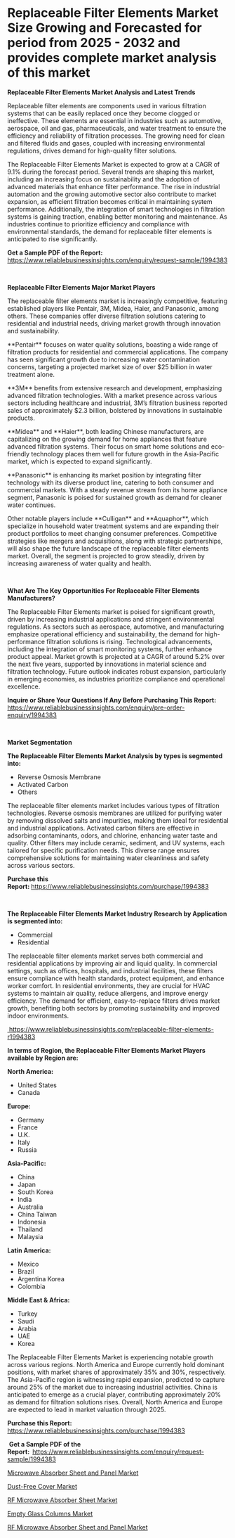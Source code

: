 <p><h1>Replaceable Filter Elements Market Size Growing and Forecasted for period from 2025 - 2032 and provides complete market analysis of this market</h1></p><p><strong>Replaceable Filter Elements Market Analysis and Latest Trends</strong></p>
<p><p>Replaceable filter elements are components used in various filtration systems that can be easily replaced once they become clogged or ineffective. These elements are essential in industries such as automotive, aerospace, oil and gas, pharmaceuticals, and water treatment to ensure the efficiency and reliability of filtration processes. The growing need for clean and filtered fluids and gases, coupled with increasing environmental regulations, drives demand for high-quality filter solutions.</p><p>The Replaceable Filter Elements Market is expected to grow at a CAGR of 9.1% during the forecast period. Several trends are shaping this market, including an increasing focus on sustainability and the adoption of advanced materials that enhance filter performance. The rise in industrial automation and the growing automotive sector also contribute to market expansion, as efficient filtration becomes critical in maintaining system performance. Additionally, the integration of smart technologies in filtration systems is gaining traction, enabling better monitoring and maintenance. As industries continue to prioritize efficiency and compliance with environmental standards, the demand for replaceable filter elements is anticipated to rise significantly.</p></p>
<p><strong>Get a Sample PDF of the Report:&nbsp;</strong> <a href="https://www.reliablebusinessinsights.com/enquiry/request-sample/1994383?utm_campaign=97&utm_medium=2&utm_source=Github&utm_content=ia&utm_term=06042025&utm_id=replaceable-filter-elements">https://www.reliablebusinessinsights.com/enquiry/request-sample/1994383</a></p>
<p>&nbsp;</p>
<p><strong>Replaceable Filter Elements Major Market Players</strong></p>
<p><p>The replaceable filter elements market is increasingly competitive, featuring established players like Pentair, 3M, Midea, Haier, and Panasonic, among others. These companies offer diverse filtration solutions catering to residential and industrial needs, driving market growth through innovation and sustainability.</p><p>**Pentair** focuses on water quality solutions, boasting a wide range of filtration products for residential and commercial applications. The company has seen significant growth due to increasing water contamination concerns, targeting a projected market size of over $25 billion in water treatment alone.</p><p>**3M** benefits from extensive research and development, emphasizing advanced filtration technologies. With a market presence across various sectors including healthcare and industrial, 3M’s filtration business reported sales of approximately $2.3 billion, bolstered by innovations in sustainable products.</p><p>**Midea** and **Haier**, both leading Chinese manufacturers, are capitalizing on the growing demand for home appliances that feature advanced filtration systems. Their focus on smart home solutions and eco-friendly technology places them well for future growth in the Asia-Pacific market, which is expected to expand significantly.</p><p>**Panasonic** is enhancing its market position by integrating filter technology with its diverse product line, catering to both consumer and commercial markets. With a steady revenue stream from its home appliance segment, Panasonic is poised for sustained growth as demand for cleaner water continues.</p><p>Other notable players include **Culligan** and **Aquaphor**, which specialize in household water treatment systems and are expanding their product portfolios to meet changing consumer preferences. Competitive strategies like mergers and acquisitions, along with strategic partnerships, will also shape the future landscape of the replaceable filter elements market. Overall, the segment is projected to grow steadily, driven by increasing awareness of water quality and health.</p></p>
<p>&nbsp;</p>
<p><strong>What Are The Key Opportunities For Replaceable Filter Elements Manufacturers?</strong></p>
<p><p>The Replaceable Filter Elements market is poised for significant growth, driven by increasing industrial applications and stringent environmental regulations. As sectors such as aerospace, automotive, and manufacturing emphasize operational efficiency and sustainability, the demand for high-performance filtration solutions is rising. Technological advancements, including the integration of smart monitoring systems, further enhance product appeal. Market growth is projected at a CAGR of around 5.2% over the next five years, supported by innovations in material science and filtration technology. Future outlook indicates robust expansion, particularly in emerging economies, as industries prioritize compliance and operational excellence.</p></p>
<p><strong>Inquire or Share Your Questions If Any Before Purchasing This Report:</strong> <a href="https://www.reliablebusinessinsights.com/enquiry/pre-order-enquiry/1994383?utm_campaign=97&utm_medium=2&utm_source=Github&utm_content=ia&utm_term=06042025&utm_id=replaceable-filter-elements">https://www.reliablebusinessinsights.com/enquiry/pre-order-enquiry/1994383</a></p>
<p>&nbsp;</p>
<p><strong>Market Segmentation</strong></p>
<p><strong>The Replaceable Filter Elements Market Analysis by types is segmented into:</strong></p>
<p><ul><li>Reverse Osmosis Membrane</li><li>Activated Carbon</li><li>Others</li></ul></p>
<p><p>The replaceable filter elements market includes various types of filtration technologies. Reverse osmosis membranes are utilized for purifying water by removing dissolved salts and impurities, making them ideal for residential and industrial applications. Activated carbon filters are effective in adsorbing contaminants, odors, and chlorine, enhancing water taste and quality. Other filters may include ceramic, sediment, and UV systems, each tailored for specific purification needs. This diverse range ensures comprehensive solutions for maintaining water cleanliness and safety across various sectors.</p></p>
<p><strong>Purchase this Report:&nbsp;</strong><a href="https://www.reliablebusinessinsights.com/purchase/1994383?utm_campaign=97&utm_medium=2&utm_source=Github&utm_content=ia&utm_term=06042025&utm_id=replaceable-filter-elements">https://www.reliablebusinessinsights.com/purchase/1994383</a></p>
<p>&nbsp;</p>
<p><strong>The Replaceable Filter Elements Market Industry Research by Application is segmented into:</strong></p>
<p><ul><li>Commercial</li><li>Residential</li></ul></p>
<p><p>The replaceable filter elements market serves both commercial and residential applications by improving air and liquid quality. In commercial settings, such as offices, hospitals, and industrial facilities, these filters ensure compliance with health standards, protect equipment, and enhance worker comfort. In residential environments, they are crucial for HVAC systems to maintain air quality, reduce allergens, and improve energy efficiency. The demand for efficient, easy-to-replace filters drives market growth, benefiting both sectors by promoting sustainability and improved indoor environments.</p></p>
<p><a href="https://www.reliablebusinessinsights.com/replaceable-filter-elements-r1994383?utm_campaign=97&utm_medium=2&utm_source=Github&utm_content=ia&utm_term=06042025&utm_id=replaceable-filter-elements">&nbsp;https://www.reliablebusinessinsights.com/replaceable-filter-elements-r1994383</a></p>
<p><strong>In terms of Region, the Replaceable Filter Elements Market Players available by Region are:</strong></p>
<p>
    <p> <strong> North America: </strong>
        <ul>
            <li>United States</li>
            <li>Canada</li>
        </ul>
        </p> 
    <p> <strong> Europe: </strong>
        <ul>
            <li>Germany</li>
            <li>France</li>
            <li>U.K.</li>
            <li>Italy</li>
            <li>Russia</li>
        </ul>
        </p> 
    <p> <strong> Asia-Pacific: </strong>
        <ul>
            <li>China</li>
            <li>Japan</li>
            <li>South Korea</li>
            <li>India</li>
            <li>Australia</li>
            <li>China Taiwan</li>
            <li>Indonesia</li>
            <li>Thailand</li>
            <li>Malaysia</li>
        </ul>
        </p> 
    <p> <strong> Latin America: </strong>
        <ul>
            <li>Mexico</li>
            <li>Brazil</li>
            <li>Argentina Korea</li>
            <li>Colombia</li>
        </ul>
        </p> 
    <p> <strong> Middle East & Africa: </strong>
        <ul>
            <li>Turkey</li>
            <li>Saudi</li>
            <li>Arabia</li>
            <li>UAE</li>
            <li>Korea</li>
        </ul>
    </p>
    </p>
<p><p>The Replaceable Filter Elements Market is experiencing notable growth across various regions. North America and Europe currently hold dominant positions, with market shares of approximately 35% and 30%, respectively. The Asia-Pacific region is witnessing rapid expansion, predicted to capture around 25% of the market due to increasing industrial activities. China is anticipated to emerge as a crucial player, contributing approximately 20% as demand for filtration solutions rises. Overall, North America and Europe are expected to lead in market valuation through 2025.</p></p>
<p><strong>Purchase this Report: </strong><a href="https://www.reliablebusinessinsights.com/purchase/1994383?utm_campaign=97&utm_medium=2&utm_source=Github&utm_content=ia&utm_term=06042025&utm_id=replaceable-filter-elements">https://www.reliablebusinessinsights.com/purchase/1994383</a></p>
<p>&nbsp;<strong>Get a Sample PDF of the Report:&nbsp;&nbsp;</strong><a href="https://www.reliablebusinessinsights.com/enquiry/request-sample/1994383?utm_campaign=97&utm_medium=2&utm_source=Github&utm_content=ia&utm_term=06042025&utm_id=replaceable-filter-elements">https://www.reliablebusinessinsights.com/enquiry/request-sample/1994383</a></p>
<p><strong></strong></p>
<p><p><a href="https://github.com/bartzthateis/Market-Research-Report-List-1/blob/main/microwave-absorber-sheet-and-panel-market.md?utm_campaign=97&utm_medium=2&utm_source=Github&utm_content=ia&utm_term=06042025&utm_id=replaceable-filter-elements">Microwave Absorber Sheet and Panel Market</a></p><p><a href="https://github.com/taffouasaoka/Market-Research-Report-List-1/blob/main/dust-free-cover-market.md?utm_campaign=97&utm_medium=2&utm_source=Github&utm_content=ia&utm_term=06042025&utm_id=replaceable-filter-elements">Dust-Free Cover Market</a></p><p><a href="https://github.com/moorsdorak31/Market-Research-Report-List-1/blob/main/rf-microwave-absorber-sheet-market.md?utm_campaign=97&utm_medium=2&utm_source=Github&utm_content=ia&utm_term=06042025&utm_id=replaceable-filter-elements">RF Microwave Absorber Sheet Market</a></p><p><a href="https://github.com/danitkeavyx7/Market-Research-Report-List-1/blob/main/empty-glass-columns-market.md?utm_campaign=97&utm_medium=2&utm_source=Github&utm_content=ia&utm_term=06042025&utm_id=replaceable-filter-elements">Empty Glass Columns Market</a></p><p><a href="https://github.com/vespigeakexc/Market-Research-Report-List-1/blob/main/rf-microwave-absorber-sheet-and-panel-market.md?utm_campaign=97&utm_medium=2&utm_source=Github&utm_content=ia&utm_term=06042025&utm_id=replaceable-filter-elements">RF Microwave Absorber Sheet and Panel Market</a></p></p>